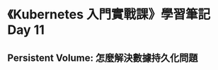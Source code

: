 # 《Kubernetes 入門實戰課》學習筆記 Day 11

## Persistent Volume: 怎麼解決數據持久化問題

[](https://static001.geekbang.org/resource/image/5e/22/5e21d007a6152ec9594919300c2b6e22.jpg)

